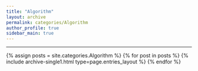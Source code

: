 ```yaml
---
title: "Algorithm"
layout: archive
permalink: categories/Algorithm
author_profile: true
sidebar_main: true
---
```




***

{% assign posts = site.categories.Algorithm %}
{% for post in posts %} {% include archive-single1.html type=page.entries_layout %} {% endfor %}